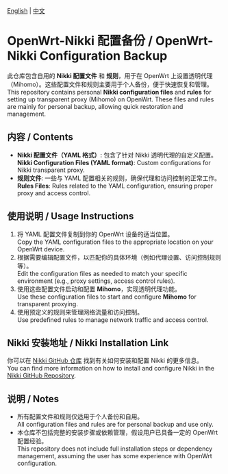 [English](README.en.md) | [中文](README.zh.md)
# OpenWrt-Nikki 配置备份 / OpenWrt-Nikki Configuration Backup

此仓库包含自用的 **Nikki 配置文件** 和 **规则**，用于在 OpenWrt 上设置透明代理（Mihomo）。这些配置文件和规则主要用于个人备份，便于快速恢复和管理。  
This repository contains personal **Nikki configuration files** and **rules** for setting up transparent proxy (Mihomo) on OpenWrt. These files and rules are mainly for personal backup, allowing quick restoration and management.

## 内容 / Contents

- **Nikki 配置文件（YAML 格式）**: 包含了针对 Nikki 透明代理的自定义配置。  
  **Nikki Configuration Files (YAML format)**: Custom configurations for Nikki transparent proxy.
- **规则文件**: 一些与 YAML 配置相关的规则，确保代理和访问控制的正常工作。  
  **Rules Files**: Rules related to the YAML configuration, ensuring proper proxy and access control.

## 使用说明 / Usage Instructions

1. 将 YAML 配置文件复制到你的 OpenWrt 设备的适当位置。  
   Copy the YAML configuration files to the appropriate location on your OpenWrt device.
2. 根据需要编辑配置文件，以匹配你的具体环境（例如代理设置、访问控制规则等）。  
   Edit the configuration files as needed to match your specific environment (e.g., proxy settings, access control rules).
3. 使用这些配置文件启动和配置 **Mihomo**，实现透明代理功能。  
   Use these configuration files to start and configure **Mihomo** for transparent proxying.
4. 使用预定义的规则来管理网络流量和访问控制。  
   Use predefined rules to manage network traffic and access control.

## Nikki 安装地址 / Nikki Installation Link

你可以在 [Nikki GitHub 仓库](https://github.com/nikkinikki-org/OpenWrt-nikki/tree/main) 找到有关如何安装和配置 Nikki 的更多信息。  
You can find more information on how to install and configure Nikki in the [Nikki GitHub Repository](https://github.com/nikkinikki-org/OpenWrt-nikki/tree/main).

## 说明 / Notes

- 所有配置文件和规则仅适用于个人备份和自用。  
  All configuration files and rules are for personal backup and use only.
- 本仓库不包括完整的安装步骤或依赖管理，假设用户已具备一定的 OpenWrt 配置经验。  
  This repository does not include full installation steps or dependency management, assuming the user has some experience with OpenWrt configuration.
